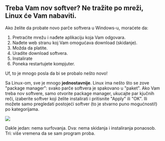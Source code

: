 



<h2>Treba Vam nov softver? Ne tražite po mreži, Linux će Vam nabaviti.</h2>

Ako želite da probate novo parče softvera u Windows-u, moraćete da:

<ol>
<li>Pretraćite mrežu i nađete aplikaciju koja Vam odgovara.</li>
<li>Nađete web stranu koj Vam omogućava download (skidanje).</li>
<li>Možda da platite.</li>
<li>Uradite download softvera.</li>

<li>Instalirate</li>
<li>Poneka restartujete kompjuter.</li>
</ol>

Uf, to je mnogo posla da bi se probalo nešto novo!

Sa Linux-om, sve je mnogo <b>jednostavnije</b>. Linux ima nešto što se zove 
"package manager": svako parče softvera je spakovano u "paket". 
Ako Vam treba nov softvere, samo otvorite package 
manager, ukucajte par kjučnih reči, izaberite softver koji želite instalirati 
i pritisnite "Apply" ili "OK". Ili možete samo pregledati postojeći softver
(to je stvarno puno mogućnosti!) po kategorijama.

<img src="Images/synaptic.png" />

Dakle jedan: nema surfovanja. Dva: nema skidanja i instaliranja ponaosob.
Tri: više vremena da se sam program proba.





